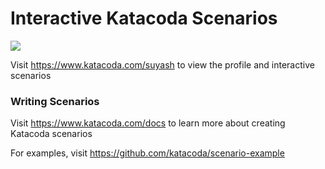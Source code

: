 # Interactive Katacoda Scenarios

[![](http://shields.katacoda.com/katacoda/suyash/count.svg)](https://www.katacoda.com/suyash "Get your profile on Katacoda.com")

Visit https://www.katacoda.com/suyash to view the profile and interactive scenarios

### Writing Scenarios
Visit https://www.katacoda.com/docs to learn more about creating Katacoda scenarios

For examples, visit https://github.com/katacoda/scenario-example
